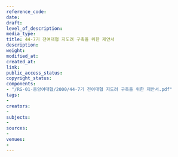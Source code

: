 ```yaml
---
reference_code: 
date: 
draft: 
level_of_description: 
media_type: 
title: 44-7기 전여대협 지도려 구축을 위한 제안서
description: 
weight: 
modified_at: 
created_at: 
link: 
public_access_status: 
copyright_status: 
components:
- "/RG-01-중앙여대협/2000/44-7기 전여대협 지도려 구축을 위한 제안서.pdf"
tags:
- 
creators:
- 
subjects:
- 
sources:
- 
venues:
- 
---
```

